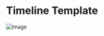 # Timeline Template

![image](https://github.com/gokarna123-goku/timeline/assets/70308228/e42c86f4-d1bc-4a64-975e-0990796b1fb1)

 
 
